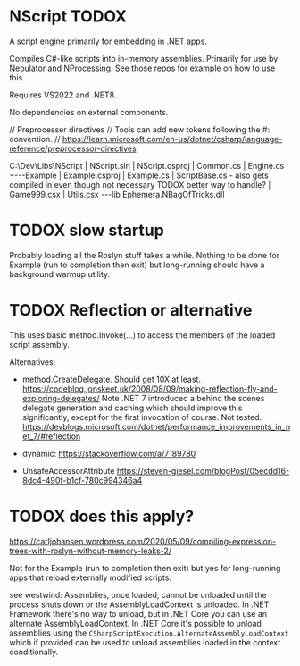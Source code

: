 # NScript  TODOX
A script engine primarily for embedding in .NET apps.

Compiles C#-like scripts into in-memory assemblies. Primarily for use by [Nebulator](https://github.com/cepthomas/Nebulator/blob/main/README.md)
and [NProcessing](https://github.com/cepthomas/NProcessing/blob/main/README.md). See those repos for example on how to use this.

Requires VS2022 and .NET8.

No dependencies on external components.

// Preprocesser directives
// Tools can add new tokens following the #: convention.
// https://learn.microsoft.com/en-us/dotnet/csharp/language-reference/preprocessor-directives




C:\Dev\Libs\NScript
|   NScript.sln
|   NScript.csproj
|   Common.cs
|   Engine.cs
+---Example
|       Example.csproj
|       Example.cs
|       ScriptBase.cs - also gets compiled in even though not necessary TODOX better way to handle?
|       Game999.csx
|       Utils.csx
\---lib
        Ephemera.NBagOfTricks.dll


# TODOX slow startup 
Probably loading all the Roslyn stuff takes a while. Nothing to be done for Example (run to completion then exit)
but long-running should have a background warmup utility.


# TODOX Reflection or alternative

This uses basic method.Invoke(...) to access the members of the loaded script assembly.

Alternatives:

- method.CreateDelegate<T>. Should get 10X at least.
  https://codeblog.jonskeet.uk/2008/08/09/making-reflection-fly-and-exploring-delegates/
  Note .NET 7 introduced a behind the scenes delegate generation and caching which should improve this significantly,
  except for the first invocation of course. Not tested.
  https://devblogs.microsoft.com/dotnet/performance_improvements_in_net_7/#reflection

- dynamic:
  https://stackoverflow.com/a/7189780

- UnsafeAccessorAttribute
  https://steven-giesel.com/blogPost/05ecdd16-8dc4-490f-b1cf-780c994346a4

# TODOX does this apply?

https://carljohansen.wordpress.com/2020/05/09/compiling-expression-trees-with-roslyn-without-memory-leaks-2/

Not for the Example (run to completion then exit) but yes for long-running apps that reload externally modified scripts.

see westwind:
Assemblies, once loaded, cannot be unloaded until the process shuts down or the AssemblyLoadContext is unloaded. In  .NET Framework there's no way to unload, but in .NET Core you can use an alternate AssemblyLoadContext.
In .NET Core it's possible to unload assemblies using the `CSharpScriptExecution.AlternateAssemblyLoadContext` which if provided can be used to unload assemblies loaded in the context conditionally.


